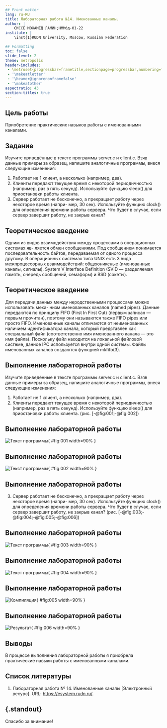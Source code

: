 ```yaml
---
## Front matter
lang: ru-RU
title: Лабораторная работа №14. Именованные каналы.
author: |
	СИССЕ МОХАМЕД ЛАМИН;НММбд-01-22
institute: |
	\inst{1}RUDN University, Moscow, Russian Federation

## Formatting
toc: false
slide_level: 2
theme: metropolis
header-includes: 
 - \metroset{progressbar=frametitle,sectionpage=progressbar,numbering=fraction}
 - '\makeatletter'
 - '\beamer@ignorenonframefalse'
 - '\makeatother'
aspectratio: 43
section-titles: true
---
```


## Цель работы

Приобретение практических навыков работы с именованными каналами.

## Задание

Изучите приведённые в тексте программы server.c и client.c. Взяв данные примеры
за образец, напишите аналогичные программы, внеся следующие изменения:
1. Работает не 1 клиент, а несколько (например, два).
2. Клиенты передают текущее время с некоторой периодичностью (например, раз в пять
секунд). Используйте функцию sleep() для приостановки работы клиента.
3. Сервер работает не бесконечно, а прекращает работу через некоторое время (напри-
мер, 30 сек). Используйте функцию clock() для определения времени работы сервера.
Что будет в случае, если сервер завершит работу, не закрыв канал?

## Теоретическое введение

Одним из видов взаимодействия между процессами в операционных системах яв-
ляется обмен сообщениями. Под сообщением понимается последовательность байтов,
передаваемая от одного процесса другому.
В операционных системах типа UNIX есть 3 вида межпроцессорных взаимодействий:
общеюниксные (именованные каналы, сигналы), System V Interface Definition (SVID —
разделяемая память, очередь сообщений, семафоры) и BSD (сокеты).

## Теоретическое введение

Для передачи данных между неродственными процессами можно использовать меха-
низм именованных каналов (named pipes). Данные передаются по принципу FIFO (First
In First Out) (первым записан — первым прочитан), поэтому они называются также FIFO
pipes или просто FIFO. Именованные каналы отличаются от неименованных наличием
идентификатора канала, который представлен как специальный файл (соответственно
имя именованного канала — это имя файла). Поскольку файл находится на локальной
файловой системе, данное IPC используется внутри одной системы.
Файлы именованных каналов создаются функцией mkfifo(3). 

## Выполнение лабораторной работы

Изучите приведённые в тексте программы server.c и client.c. Взяв данные примеры
за образец, напишите аналогичные программы, внеся следующие изменения:
1. Работает не 1 клиент, а несколько (например, два).
2. Клиенты передают текущее время с некоторой периодичностью (например, раз в пять
секунд). Используйте функцию sleep() для приостановки работы клиента. (рис. [-@fig:001;-@fig:002])

## Выполнение лабораторной работы

![Текст программы](image/1.png){ #fig:001 width=90% }

## Выполнение лабораторной работы

![Текст программы](image/2.png){ #fig:002 width=90% }

## Выполнение лабораторной работы

3. Сервер работает не бесконечно, а прекращает работу через некоторое время (напри-
мер, 30 сек). Используйте функцию clock() для определения времени работы сервера.
Что будет в случае, если сервер завершит работу, не закрыв канал? (рис. [-@fig:003;-@fig:004;-@fig:005;-@fig:006])

## Выполнение лабораторной работы

![Текст программы](image/3.png){ #fig:003 width=90% }

## Выполнение лабораторной работы

![Текст программы](image/4.png){ #fig:004 width=90% }

## Выполнение лабораторной работы

![Компиляция](image/5.png){ #fig:005 width=90% }

## Выполнение лабораторной работы

![Результат](image/6.png){ #fig:006 width=90% }


## Выводы

В процессе выполнения лабораторной работы я приобрела практические навыки работы с именованными каналами.

## Список литературы

1. Лабораторная работа № 14. Именованные каналы [Электронный ресурс]. URL: https://esystem.rudn.ru/.

## {.standout}

Спасибо за внимание!

